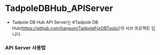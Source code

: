 # TadpoleDBHub_APIServer
- Tadpole DB Hub API Server는 #Tadpole DB Hub(https://github.com/hangum/TadpoleForDBTools/)의 서브 프로젝트 입니다. 

### API Server 사용법
